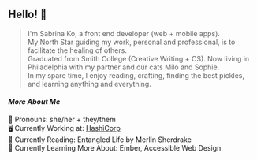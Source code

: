 ## Hello! 👋

> I'm Sabrina Ko, a front end developer (web + mobile apps).  
> My North Star guiding my work, personal and professional, is to facilitate the healing of others.  
> Graduated from Smith College (Creative Writing + CS). Now living in Philadelphia with my partner and our cats Milo and Sophie.  
> In my spare time, I enjoy reading, crafting, finding the best pickles, and learning anything and everything.

#### *More About Me*  
💖 Pronouns: she/her + they/them  
🖥 Currently Working at: [HashiCorp](https://www.hashicorp.com/)  
📖 Currently Reading: Entangled Life by Merlin Sherdrake  
🌱 Currently Learning More About: Ember, Accessible Web Design
